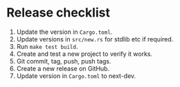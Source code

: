 # Release checklist

1. Update the version in `Cargo.toml`.
2. Update versions in `src/new.rs` for stdlib etc if required.
3. Run `make test build`.
4. Create and test a new project to verify it works.
5. Git commit, tag, push, push tags.
6. Create a new release on GitHub.
7. Update version in `Cargo.toml` to next-dev.
